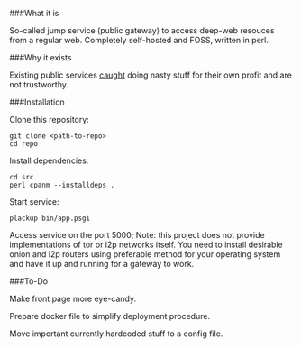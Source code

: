 ###What it is

So-called jump service (public gateway) to access deep-web resouces from a regular web. Completely self-hosted and FOSS, written in perl.

###Why it exists

Existing public services [caught](https://www.bleepingcomputer.com/news/security/tor-to-web-proxy-caught-replacing-bitcoin-addresses-on-ransomware-payment-sites) doing nasty stuff for their own profit and are not trustworthy.

###Installation

Clone this repository:

```
git clone <path-to-repo>
cd repo
```

Install dependencies:

```
cd src
perl cpanm --installdeps .
```

Start service:

```
plackup bin/app.psgi
```

Access service on the port 5000; Note: this project does not provide implementations of tor or i2p networks itself. You need to install desirable onion and i2p routers using preferable method for your operating system and have it up and running for a gateway to work.

###To-Do

Make front page more eye-candy.

Prepare docker file to simplify deployment procedure.

Move important currently hardcoded stuff to a config file.